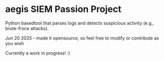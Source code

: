 # aegis SIEM Passion Project

Python basedtool that parses logs and detects suspicious activity (e.g., brute-froce attacks).

Jun 20 2025 - made it opensource, so feel free to modify or contribute as you wish

Currently a work in progress! :)
